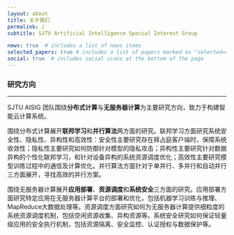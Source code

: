 ```yaml
---
layout: about
title: 关于我们
permalink: /
subtitle: SJTU Artificial Intelligence Special Interest Group

news: true  # includes a list of news items
selected_papers: true # includes a list of papers marked as "selected={true}"
social: true  # includes social icons at the bottom of the page
---
```

### **研究方向**

---

SJTU AISIG 团队围绕**分布式计算**与**无服务器计算**为主要研究方向，致力于构建智能云计算系统。

围绕分布式计算展开**联邦学习**和**并行算法**两方面的研究。联邦学习方面研究系统安全性、隐私性、异构性和高效性：安全性主要研究存在拜占庭客户端时，保障系统收敛性；隐私性主要研究如何防御针对模型的隐私攻击；异构性主要研究针对数据异构的个性化联邦学习，和针对设备异构的系统资源调度优化；高效性主要研究模型训练过程中的通信及计算优化。并行算法方面针对于单并行、多并行和自动并行三方面展开，寻找高效的并行方案。

围绕无服务器计算展开**应用部署**、**资源调度**和**系统安全**三方面的研究。应用部署方面研究特定应用在无服务器计算平台的部署和优化，包括机器学习训练与推理、MapReduce大数据处理等。资源调度方面研究如何为无服务器计算提供细粒度的系统资源调度机制，包括空闲资源收集、异构资源等。系统安全研究如何保证轻量级应用的安全执行机制，包括资源隔离、安全监控、认证授权与数据保护等。